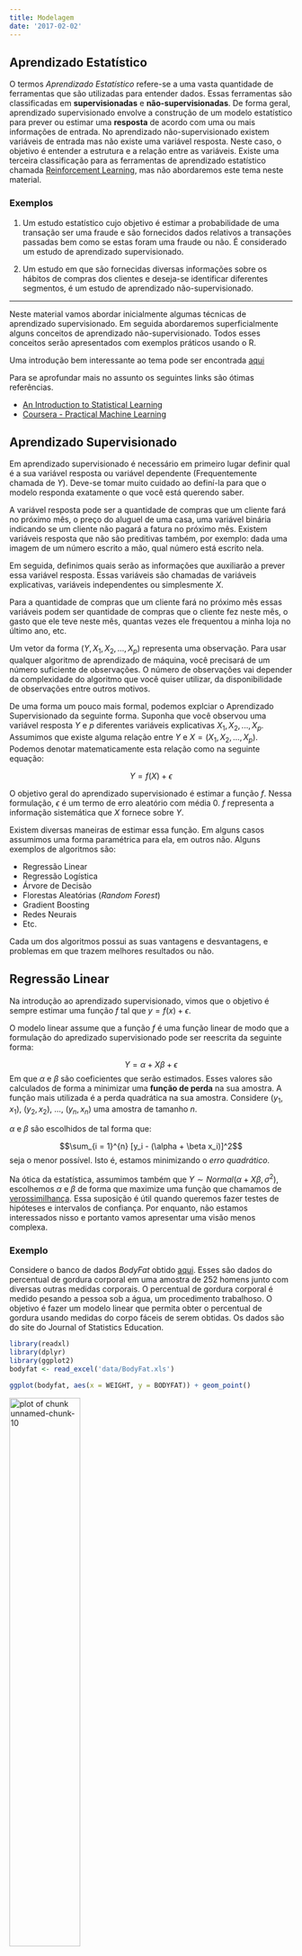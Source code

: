 ```yaml
---
title: Modelagem
date: '2017-02-02'
---
```






## Aprendizado Estatístico

O termos *Aprendizado Estatístico* refere-se a uma vasta quantidade de ferramentas
que são utilizadas para entender dados. Essas ferramentas são classificadas em 
**supervisionadas** e **não-supervisionadas**. De forma geral, aprendizado
supervisionado envolve a construção de um modelo estatístico para prever ou estimar
uma **resposta** de acordo com uma ou mais informações de entrada. No aprendizado 
não-supervisionado existem variáveis de entrada mas não existe uma variável resposta. 
Neste caso, o objetivo é entender a estrutura e a relação entre as variáveis. Existe
uma terceira classificação para as ferramentas de aprendizado estatístico chamada 
[Reinforcement Learning](https://en.wikipedia.org/wiki/Reinforcement_learning), mas
não abordaremos este tema neste material.

### Exemplos

1. Um estudo estatístico cujo objetivo é estimar a probabilidade de uma transação 
ser uma fraude e são fornecidos dados relativos a transações passadas bem como se 
estas foram uma fraude ou não. É considerado um estudo de aprendizado supervisionado.

2. Um estudo em que são fornecidas diversas informações sobre os hábitos de compras
dos clientes e deseja-se identificar diferentes segmentos, é um
estudo de aprendizado não-supervisionado.

---------

Neste material vamos abordar inicialmente algumas técnicas de aprendizado supervisionado.
Em seguida abordaremos superficialmente alguns conceitos de aprendizado 
não-supervisionado. Todos esses conceitos serão apresentados com exemplos práticos 
usando o R. 

Uma introdução bem interessante ao tema pode ser encontrada [aqui](http://www.r2d3.us/visual-intro-to-machine-learning-part-1/)

Para se aprofundar mais no assunto os seguintes links são ótimas referências.

* [An Introduction to Statistical Learning](http://www-bcf.usc.edu/~gareth/ISL/ISLR%20Sixth%20Printing.pdf)
* [Coursera - Practical Machine Learning](https://www.coursera.org/learn/practical-machine-learning)







## Aprendizado Supervisionado

Em aprendizado supervisionado é necessário em primeiro lugar definir qual é a sua variável
resposta ou variável dependente (Frequentemente chamada de $Y$). Deve-se tomar muito 
cuidado ao definí-la para que o modelo responda exatamente o que você está 
querendo saber. 

A variável resposta pode ser a quantidade de compras que um cliente fará no
próximo mês, o preço do aluguel de uma casa, uma variável binária indicando se 
um cliente não pagará a fatura no próximo mês. Existem variáveis resposta que
não são preditivas também, por exemplo: dada uma imagem de um número escrito a 
mão, qual número está escrito nela.

Em seguida, definimos quais serão as informações que auxiliarão a prever essa
variável resposta. Essas variáveis são chamadas de variáveis explicativas, variáveis 
independentes ou simplesmente $X$.

Para a quantidade de compras que um cliente fará no próximo mês essas variáveis 
podem ser quantidade de compras que o cliente fez neste mês, o gasto que ele teve neste mês,
quantas vezes ele frequentou a minha loja no último ano, etc.

Um vetor da forma $(Y, X_1, X_2, ..., X_p)$ representa uma observação. Para usar
qualquer algoritmo de aprendizado de máquina, você precisará de um número suficiente
de observações. O número de observações vai depender da complexidade do algoritmo 
que você quiser utilizar, da disponibilidade de observações entre outros motivos.

De uma forma um pouco mais formal, podemos explciar o Aprendizado Supervisionado
da seguinte forma. Suponha que você observou uma variável resposta $Y$ e $p$ 
diferentes variáveis explicativas $X_1, X_2, ..., X_p$. Assumimos que existe alguma 
relação entre $Y$ e $X = (X_1, X_2, ..., X_p)$. Podemos denotar matematicamente 
esta relação como na seguinte equação:

$$Y = f(X) + \epsilon$$

O objetivo geral do aprendizado supervisionado é estimar a função $f$.
Nessa formulação, $\epsilon$ é um termo de erro aleatório com média 0. $f$ representa
a informação sistemática que $X$ fornece sobre $Y$.

Existem diversas maneiras de estimar essa função. Em alguns casos assumimos uma
forma paramétrica para ela, em outros não. Alguns exemplos de algoritmos são:

* Regressão Linear
* Regressão Logística
* Árvore de Decisão
* Florestas Aleatórias (*Random Forest*)
* Gradient Boosting
* Redes Neurais
* Etc.

Cada um dos algoritmos possui as suas vantagens e desvantagens, e problemas em 
que trazem melhores resultados ou não. 






## Regressão Linear


Na introdução ao aprendizado supervisionado, vimos que o objetivo é sempre estimar 
uma função $f$ tal que $y = f(x) + \epsilon$.

O modelo linear assume que a função $f$ é uma função linear de modo que a formulação
do apredizado supervisionado pode ser reescrita da seguinte forma:

$$Y = \alpha + X\beta + \epsilon$$
Em que $\alpha$ e $\beta$ são coeficientes que serão estimados. Esses valores são 
calculados de forma a minimizar uma **função de perda** na sua amostra. A função 
mais utilizada é a perda quadrática na sua amostra. Considere $(y_1, x_1)$, $(y_2, x_2)$, ..., $(y_n, x_n)$ uma amostra de tamanho $n$.

$\alpha$ e $\beta$ são escolhidos de tal forma que:

$$\sum_{i = 1}^{n} [y_i - (\alpha + \beta x_i)]^2$$
seja o menor possível. Isto é, estamos minimizando o *erro quadrático*.

Na ótica da estatística, assumimos também que $Y \sim Normal(\alpha + X \beta, \sigma^2)$, 
escolhemos $\alpha$ e $\beta$ de forma que maximize uma função que chamamos de [verossimilhança](https://pt.wikipedia.org/wiki/Fun%C3%A7%C3%A3o_de_verossimilhan%C3%A7a). 
Essa suposição é útil quando queremos fazer testes de hipóteses e intervalos de 
confiança. Por enquanto, não estamos interessados nisso e portanto vamos 
apresentar uma visão menos complexa.

### Exemplo

Considere o banco de dados *BodyFat* obtido [aqui](http://www2.stetson.edu/~jrasp/data.htm). 
Esses são dados do percentual de gordura corporal em uma amostra de 252 homens junto com
diversas outras medidas corporais. O percentual de gordura corporal é medido pesando
a pessoa sob a água, um procedimento trabalhoso. O objetivo é fazer um modelo linear
que permita obter o percentual de gordura usando medidas do corpo fáceis de serem obtidas.
Os dados são do site do Journal of Statistics Education.


```r
library(readxl)
library(dplyr)
library(ggplot2)
bodyfat <- read_excel('data/BodyFat.xls')
```


```r
ggplot(bodyfat, aes(x = WEIGHT, y = BODYFAT)) + geom_point()
```

<img src="figures//unnamed-chunk-10-1.png" title="plot of chunk unnamed-chunk-10" alt="plot of chunk unnamed-chunk-10" width="50%" height="50%" />

A partir do gráfico de dispersão, vemos que o peso do indivíduo parece ser **linearmente**
relacionado ao percentual de gordura corporal. Vamos então ajustar um modelo linear
usando o R. Para ajustar o modelo, usamos a função `lm` (de *__l__inear __m__odel*). 
A função `lm`, assim como muitas outras que ajustam modelo no R, recebe como argumentos
uma formula e um banco de dados. 

`formula` é um tipo especial de objeto no R que ajuda muito na especificação dos modelos. 
Ela tem a forma `y ~ x1 + x2 + ... + xn` em que `y` é o nome da variável resposta e `x1`,
`x2`, ..., `xn` são os nomes das variáveis que serão utilizadas como explicativas. 


```r
ajuste <- lm(BODYFAT ~ WEIGHT, data = bodyfat)
```

Com essa chamada da função criamos o objeto `ajuste`. Esse objeto abriga informações
relacionadas ao ajuste do modelo.

$$bodyfat = \alpha + \beta*weight + \epsilon$$
As estimativas de $\alpha$ e $\beta$ podem ser encontradas usando a função `summary`.
A estimativa de $\alpha$ é o valor da coluna `Estimate` na linha `(Intercept)`: -9.99515 
e a estimativa de $\beta$ é o valor logo abaixo: 0.16171.


```r
summary(ajuste)
## 
## Call:
## lm(formula = BODYFAT ~ WEIGHT, data = bodyfat)
## 
## Residuals:
##     Min      1Q  Median      3Q     Max 
## -16.434  -4.315   0.079   4.540  19.681 
## 
## Coefficients:
##             Estimate Std. Error t value Pr(>|t|)    
## (Intercept) -9.99515    2.38906  -4.184 3.97e-05 ***
## WEIGHT       0.16171    0.01318  12.273  < 2e-16 ***
## ---
## Signif. codes:  0 '***' 0.001 '**' 0.01 '*' 0.05 '.' 0.1 ' ' 1
## 
## Residual standard error: 6.135 on 250 degrees of freedom
## Multiple R-squared:  0.376,	Adjusted R-squared:  0.3735 
## F-statistic: 150.6 on 1 and 250 DF,  p-value: < 2.2e-16
```

Em R, o ajuste de um modelo estatístico é salvo em um objeto. Esse objeto é uma
`list` que armazena diversas informações sobre o ajuste. Você pode ver algumas
informações disponíveis quando vê a estrutura do objeto `ajuste` usando a função 
`str`.


```r
str(ajuste, max.level = 1)
## List of 12
##  $ coefficients : Named num [1:2] -9.995 0.162
##   ..- attr(*, "names")= chr [1:2] "(Intercept)" "WEIGHT"
##  $ residuals    : Named num [1:252] -2.35 -11.12 9.69 -8.98 8 ...
##   ..- attr(*, "names")= chr [1:252] "1" "2" "3" "4" ...
##  $ effects      : Named num [1:252] -300.64 75.29 10.38 -9.01 7.98 ...
##   ..- attr(*, "names")= chr [1:252] "(Intercept)" "WEIGHT" "" "" ...
##  $ rank         : int 2
##  $ fitted.values: Named num [1:252] 14.9 18 14.9 19.9 19.8 ...
##   ..- attr(*, "names")= chr [1:252] "1" "2" "3" "4" ...
##  $ assign       : int [1:2] 0 1
##  $ qr           :List of 5
##   ..- attr(*, "class")= chr "qr"
##  $ df.residual  : int 250
##  $ xlevels      : Named list()
##  $ call         : language lm(formula = BODYFAT ~ WEIGHT, data = bodyfat)
##  $ terms        :Classes 'terms', 'formula'  language BODYFAT ~ WEIGHT
##   .. ..- attr(*, "variables")= language list(BODYFAT, WEIGHT)
##   .. ..- attr(*, "factors")= int [1:2, 1] 0 1
##   .. .. ..- attr(*, "dimnames")=List of 2
##   .. ..- attr(*, "term.labels")= chr "WEIGHT"
##   .. ..- attr(*, "order")= int 1
##   .. ..- attr(*, "intercept")= int 1
##   .. ..- attr(*, "response")= int 1
##   .. ..- attr(*, ".Environment")=<environment: 0x2577f40> 
##   .. ..- attr(*, "predvars")= language list(BODYFAT, WEIGHT)
##   .. ..- attr(*, "dataClasses")= Named chr [1:2] "numeric" "numeric"
##   .. .. ..- attr(*, "names")= chr [1:2] "BODYFAT" "WEIGHT"
##  $ model        :'data.frame':	252 obs. of  2 variables:
##   ..- attr(*, "terms")=Classes 'terms', 'formula'  language BODYFAT ~ WEIGHT
##   .. .. ..- attr(*, "variables")= language list(BODYFAT, WEIGHT)
##   .. .. ..- attr(*, "factors")= int [1:2, 1] 0 1
##   .. .. .. ..- attr(*, "dimnames")=List of 2
##   .. .. ..- attr(*, "term.labels")= chr "WEIGHT"
##   .. .. ..- attr(*, "order")= int 1
##   .. .. ..- attr(*, "intercept")= int 1
##   .. .. ..- attr(*, "response")= int 1
##   .. .. ..- attr(*, ".Environment")=<environment: 0x2577f40> 
##   .. .. ..- attr(*, "predvars")= language list(BODYFAT, WEIGHT)
##   .. .. ..- attr(*, "dataClasses")= Named chr [1:2] "numeric" "numeric"
##   .. .. .. ..- attr(*, "names")= chr [1:2] "BODYFAT" "WEIGHT"
##  - attr(*, "class")= chr "lm"
```

Por exemplo você pode acessar os coeficientes do modelo usando `ajuste$coefficients`.

Outra função que existe para a maior parte dos modelos que podem ser ajustados usando o R 
a `predict`. Usamos a função `predict` para obter as estimativas do modelo ajustado para
uma base de dados (nova ou não).


```r
bodyfat$predito_modelo1 <- predict(ajuste, newdata = bodyfat)
bodyfat %>% select(WEIGHT, BODYFAT, predito_modelo1) %>% head() %>% knitr::kable()
```



| WEIGHT| BODYFAT| predito_modelo1|
|------:|-------:|---------------:|
| 154.25|    12.6|        14.94842|
| 173.25|     6.9|        18.02089|
| 154.00|    24.6|        14.90800|
| 184.75|    10.9|        19.88054|
| 184.25|    27.8|        19.79969|
| 210.25|    20.6|        24.00412|

Nessa tabela, vemos o valor predito pelo modelo para cada observação bem como o
valor verdadeiro de gordura corporal daquele indivíduo. Nosso modelo não parece
estar muito bom. Uma possível medida de erro é o MSE (Erro quadrático médio).
Podemos calculá-lo fazendo contas simples no R.


```r
mse <- mean((bodyfat$BODYFAT - bodyfat$predito_modelo1)^2)
mse
## [1] 37.34089
```

É mais fácil identificar se esse erro é baixo ou não comparando-o com o erro se 
usássemos a média da variável como valor predito para todas as observações e 
tirando a raíz quadrada dos dois.


```r
erro_usando_media <- mean((bodyfat$BODYFAT - mean(bodyfat$BODYFAT))^2)
erro_usando_media
## [1] 59.83737

sqrt(mse)
## [1] 6.110719
sqrt(erro_usando_media)
## [1] 7.735462
```

Agora podemos ter uma ideia de que o nosso erro está alto. Se usássemos apenas a 
média erraríamos em média 7,7 usando o nosso modelo, ficamos com 6,1.

Felizmente, podemos melhorar o modelo adicionando mais variáveis. No R basta:


```r
ajuste2 <- lm(BODYFAT ~ WEIGHT + HEIGHT + CHEST + ABDOMEN + NECK + KNEE, 
              data = bodyfat)
```

O erro pode ser novamente calculado repetindo as operações que fizemos anteriormente.


```r
bodyfat$predito_modelo2 <- predict(ajuste2, newdata = bodyfat)
mse <- mean((bodyfat$BODYFAT - bodyfat$predito_modelo2)^2)
sqrt(mse)
## [1] 4.049453
```

Agora reduzimos bastante o erro. É muito importante ressaltar que estamos avaliando
o erro dentro da mesma base de dados que utilizamos para ajustar o modelo. Isso é 
considerado uma má prática, pois podemos facilmente esbarrar em uma situação de
*superajuste* ou *overfitting*.

### Recapitulando

Ajustar um modelo de regressão linear no R é muito simples.

* Usamos a função `lm` que recebe uma fórmula de especificação do modelo e um data.frame.
* A função `lm` retorna um obejto do tipo `lm`, que é uma `list` que armazena diversas informações sobre o ajuste.
* A função `summary` e a função `str` ajudam a identificar o conteúdo do objeto do modelo.
* A função `predict` é usada para aplicar o modelo em um novo banco de dados.

Essas funções são bem parecidas para qualquer modelo que você ajustar no R futuramente.





## Árvore  de Decisão

Os modelos de árvore de decisão como vamos utilizar são implementados de acordo
com o livro *Classification and Regression Trees* de Breiman, Friedman, Olshen e Stone.
No R, o pacote que usamos para fazer este tipo de análise é o `rpart`. Uma 
curiosidade é que gostariam que os autores do pacote gostariam de usar o nome `cart`,
mas esse nome foi utilizado por uma implementação particular dessas ideias. No fim,
ficou mais famoso o `rpart`, mostrando a importância do software livre.

Não vamos entrar matematicamente no detalhe de como funciona uma árvore de decisão.
Para entender como funciona um árvore de decisão, imagine que você tem um nó com
$N$ observações e que $n$ possuem $Resposta = 1$ e $N - n$ possuem $Resposta = 0$, 
ou seja, temos um problema de classificação binária. Então neste caso $p = \frac{n}{N}$
é a proporção de resposta neste nó.

O objetivo da árvore de decisão dividir este nó em 2 de forma que a diferença entre
a proporção de respostas entre os dois nós resultantes seja a maior possível. Claro que 
cada um dos nós precisa ter uma quantidade significativa de observações de forma que $p$ 
seja estimado corretamente.

Uma introdução mais formal a esses métodos pode ser encontrada na vignette do pacote 
`rpart`. Digite `vignette('longintro', package = 'rpart')` no console para encontrá-la.

### Exemplo 

Para esse exemplo vamos usar o banco de dados do Titanic. Um banco de dados que
ficou famoso por causa de uma competição no Kaggle. Esse banco de dados contém 
diversas informações sobre os passageiros do Titanic bem como uma variável que 
indica se o passageiro sobreviveu (1) e se não sobreviveu (0).


```r
library(readr)
titanic <- read_csv('data/titanic-train.csv')
## Parsed with column specification:
## cols(
##   PassengerId = col_integer(),
##   Survived = col_integer(),
##   Pclass = col_integer(),
##   Name = col_character(),
##   Sex = col_character(),
##   Age = col_double(),
##   SibSp = col_integer(),
##   Parch = col_integer(),
##   Ticket = col_character(),
##   Fare = col_double(),
##   Cabin = col_character(),
##   Embarked = col_character()
## )
titanic$Survived <- as.factor(titanic$Survived)
```

Usando o `rpart` podemos ajustar o modelo de árvore de cdecisão fazendo.
A função `rpart` recebe uma fórmula indicando a variável resposta e as 
variáveis que serão utilizadas no modelo, além de receber um argumento
`data` que indica o banco de dados utilizado.


```r
library(rpart)
arvore <- rpart(Survived ~ Sex + Age + Pclass, data = titanic)
```

Assim como na regressão linear, podemos ver informações sobre o ajuste
usando a função `summary`.


```r
summary(arvore)
## Call:
## rpart(formula = Survived ~ Sex + Age + Pclass, data = titanic)
##   n= 891 
## 
##           CP nsplit rel error    xerror       xstd
## 1 0.44444444      0 1.0000000 1.0000000 0.04244576
## 2 0.02339181      1 0.5555556 0.5555556 0.03574957
## 3 0.01461988      2 0.5321637 0.5760234 0.03621995
## 4 0.01169591      4 0.5029240 0.5526316 0.03568079
## 5 0.01000000      6 0.4795322 0.5058480 0.03452394
## 
## Variable importance
##    Sex Pclass    Age 
##     70     18     12 
## 
## Node number 1: 891 observations,    complexity param=0.4444444
##   predicted class=0  expected loss=0.3838384  P(node) =1
##     class counts:   549   342
##    probabilities: 0.616 0.384 
##   left son=2 (577 obs) right son=3 (314 obs)
##   Primary splits:
##       Sex    splits as  RL,       improve=124.426300, (0 missing)
##       Pclass < 2.5  to the right, improve= 43.781830, (0 missing)
##       Age    < 6.5  to the right, improve=  8.814172, (177 missing)
## 
## Node number 2: 577 observations,    complexity param=0.02339181
##   predicted class=0  expected loss=0.1889081  P(node) =0.647587
##     class counts:   468   109
##    probabilities: 0.811 0.189 
##   left son=4 (553 obs) right son=5 (24 obs)
##   Primary splits:
##       Age    < 6.5  to the right, improve=10.78893, (124 missing)
##       Pclass < 1.5  to the right, improve=10.01914, (0 missing)
## 
## Node number 3: 314 observations,    complexity param=0.01461988
##   predicted class=1  expected loss=0.2579618  P(node) =0.352413
##     class counts:    81   233
##    probabilities: 0.258 0.742 
##   left son=6 (144 obs) right son=7 (170 obs)
##   Primary splits:
##       Pclass < 2.5  to the right, improve=31.163130, (0 missing)
##       Age    < 12   to the left,  improve= 1.891684, (53 missing)
##   Surrogate splits:
##       Age < 18.5 to the left,  agree=0.564, adj=0.049, (0 split)
## 
## Node number 4: 553 observations
##   predicted class=0  expected loss=0.1681736  P(node) =0.620651
##     class counts:   460    93
##    probabilities: 0.832 0.168 
## 
## Node number 5: 24 observations
##   predicted class=1  expected loss=0.3333333  P(node) =0.02693603
##     class counts:     8    16
##    probabilities: 0.333 0.667 
## 
## Node number 6: 144 observations,    complexity param=0.01461988
##   predicted class=0  expected loss=0.5  P(node) =0.1616162
##     class counts:    72    72
##    probabilities: 0.500 0.500 
##   left son=12 (12 obs) right son=13 (132 obs)
##   Primary splits:
##       Age < 38.5 to the right, improve=3.875163, (42 missing)
## 
## Node number 7: 170 observations
##   predicted class=1  expected loss=0.05294118  P(node) =0.1907969
##     class counts:     9   161
##    probabilities: 0.053 0.947 
## 
## Node number 12: 12 observations
##   predicted class=0  expected loss=0.08333333  P(node) =0.01346801
##     class counts:    11     1
##    probabilities: 0.917 0.083 
## 
## Node number 13: 132 observations,    complexity param=0.01169591
##   predicted class=1  expected loss=0.4621212  P(node) =0.1481481
##     class counts:    61    71
##    probabilities: 0.462 0.538 
##   left son=26 (117 obs) right son=27 (15 obs)
##   Primary splits:
##       Age < 5.5  to the right, improve=1.777778, (42 missing)
## 
## Node number 26: 117 observations,    complexity param=0.01169591
##   predicted class=1  expected loss=0.4871795  P(node) =0.1313131
##     class counts:    57    60
##    probabilities: 0.487 0.513 
##   left son=52 (8 obs) right son=53 (109 obs)
##   Primary splits:
##       Age < 12   to the left,  improve=3.900498, (42 missing)
## 
## Node number 27: 15 observations
##   predicted class=1  expected loss=0.2666667  P(node) =0.01683502
##     class counts:     4    11
##    probabilities: 0.267 0.733 
## 
## Node number 52: 8 observations
##   predicted class=0  expected loss=0  P(node) =0.008978676
##     class counts:     8     0
##    probabilities: 1.000 0.000 
## 
## Node number 53: 109 observations
##   predicted class=1  expected loss=0.4495413  P(node) =0.1223345
##     class counts:    49    60
##    probabilities: 0.450 0.550
```

Visualizar a árvore de decisão sempre dá bons *insights*. Um pacote que é interessante
para visualizar a árvore de decisão construída com o `rpart` é o `rpart.plot`. 


```r
library(rpart.plot)
rpart.plot(arvore)
```

<img src="figures//unnamed-chunk-22-1.png" title="plot of chunk unnamed-chunk-22" alt="plot of chunk unnamed-chunk-22" width="70%" height="70%" />

A visualização é bem intuitiva. No topo, vemos o primeiro nó em que 38% dos indivíduos
sobreviveram e que representa o total da base (100%). Em seguida, vemos que a primeira
variável que discrimina quem sobreviveu ou não é a variável Sexo: Dos homens, que eram 65%
dos passageiros, apenas 19% sobreviveu enquanto das mulheres, que eram 35%, 74% sobreviveu.
Dos homens, aqueles que eram menores de 6 anos e meio, sobreviveram em maior proporção
também. A interpretação pode continuar dessa forma recursivamente.

Mais uma vez, assim como na regressão linear, podemos utilizar a função `predict` para 
obter a probabilidade predita de sobrevivência e a classificação predita para cada
observação. A diferença é que agora temos o parâmetros `type`, que vai indicar se queremos
a probabilidade ou a classe predita.


```r
probabilidades <- predict(arvore, newdata = titanic, type = 'prob')
```

Com `type = 'prob'` obtemos uma `matrix` em que cada coluna representa a probabilidade
predita para cada classe. Quando temos apenas um classe isso pode parecer desnecessário
já que o valor de uma coluna é a diferença de 1 pelo valor da outra, mas árvores podem 
ser utilizadas em modelos com mais de classificação para mais de duas categorias.


```r
classes <- predict(arvore, newdata = titanic, type = 'class')
```

Quando você prevê a classe diretamente, o `rpart` indica como predito quando a
probabilidade de sobrevivência é maior do que 50%. Isso nem sempre é o que garante
o maior ganho com o modelo. Principalmente em problemas em que as classes são muito
desbalanceadas. Além disso, em outros problemas, os custos de classificar uma observação
como positiva quando ela é negativa, podem ser diferentes de classificá-la como negativa
quando ela é positiva.

Para escolher o melhor ponto de corte da probabilidade, podemos usar a curva ROC, e
uma função de custo. Existem diversos pacotes que ajudam a calcular essas medidas. Vamos fazer aqui sem usá-los para praticar.


```r
library(tidyverse)
## Loading tidyverse: tibble
## Loading tidyverse: tidyr
## Loading tidyverse: purrr
## Conflicts with tidy packages ----------------------------------------------
## filter(): dplyr, stats
## lag():    dplyr, stats
cortes <- seq(0,1,by = 0.01)
valores <- map_df(cortes, function(x){
  tabela <- table(
    titanic$Survived, 
    factor(probabilidades[,2] > x, levels = c("FALSE", "TRUE"))
    )
  data_frame(
    corte = x,
    FPR = tabela[1,2]/sum(tabela[1,]),
    TPR = tabela[2,2]/sum(tabela[2,]),
    TNR = tabela[1,1]/sum(tabela[1,]),
    FNR = tabela[2,1]/sum(tabela[2,])
  )
})


ggplot(valores, aes(x = FPR, y = TPR)) + 
  geom_step() + 
  geom_abline(color = 'blue', linetype = 'dashed')
```

<img src="figures//unnamed-chunk-25-1.png" title="plot of chunk unnamed-chunk-25" alt="plot of chunk unnamed-chunk-25" width="50%" height="50%" />

A função de custo pode ser calculada da seguinte forma. Veja que estamos considerando
pesos iguais para ambos os erros.


```r
valores %>%
  mutate(custo = FPR + FNR) %>%
  ggplot(aes(x = corte, y = custo)) +
  geom_line()
```

<img src="figures//unnamed-chunk-26-1.png" title="plot of chunk unnamed-chunk-26" alt="plot of chunk unnamed-chunk-26" width="50%" height="50%" />

Neste caso, o ponto mínimo da função é obtido com qualquer corte entre um pouco menos de 25%
até um pouco mais de 50%. Isso nem sempre é verdade e deve ser avaliado em cada modelo.


<script src="https://cdn.datacamp.com/datacamp-light-latest.min.js"></script>




<script src="https://cdn.datacamp.com/datacamp-light-latest.min.js"></script>



1. Calcule o número de ouro no R.

$$
\frac{1 + \sqrt{5}}{2}
$$

<div data-datacamp-exercise data-height="300" data-encoded="true">eyJsYW5ndWFnZSI6InIiLCJzYW1wbGUiOiIjIERpZ2l0ZSBhIGV4cHJlc3NcdTAwZTNvIHF1ZSBjYWxjdWxhIG8gblx1MDBmYW1lcm8gZGUgb3Vyby4iLCJzb2x1dGlvbiI6IigxICsgc3FydCg1KSkvMiIsInNjdCI6InRlc3Rfb3V0cHV0X2NvbnRhaW5zKFwiMS42MTgwMzRcIiwgaW5jb3JyZWN0X21zZyA9IFwiVGVtIGNlcnRlemEgZGUgcXVlIGluZGljb3UgYSBleHByZXNzXHUwMGUzbyBjb3JyZXRhbWVudGU/XCIpXG5zdWNjZXNzX21zZyhcIkNvcnJldG8hXCIpIn0=</div>






